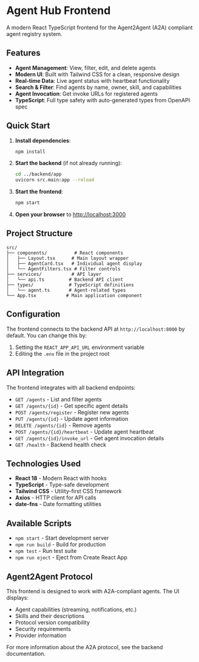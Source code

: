# Agent Hub Frontend

A modern React TypeScript frontend for the Agent2Agent (A2A) compliant agent registry system.

## Features

- **Agent Management**: View, filter, edit, and delete agents
- **Modern UI**: Built with Tailwind CSS for a clean, responsive design
- **Real-time Data**: Live agent status with heartbeat functionality
- **Search & Filter**: Find agents by name, owner, skill, and capabilities
- **Agent Invocation**: Get invoke URLs for registered agents
- **TypeScript**: Full type safety with auto-generated types from OpenAPI spec

## Quick Start

1. **Install dependencies**:
   ```bash
   npm install
   ```

2. **Start the backend** (if not already running):
   ```bash
   cd ../backend/app
   uvicorn src.main:app --reload
   ```

3. **Start the frontend**:
   ```bash
   npm start
   ```

4. **Open your browser** to [http://localhost:3000](http://localhost:3000)

## Project Structure

```
src/
├── components/          # React components
│   ├── Layout.tsx      # Main layout wrapper
│   ├── AgentCard.tsx   # Individual agent display
│   └── AgentFilters.tsx # Filter controls
├── services/           # API layer
│   └── api.ts         # Backend API client
├── types/             # TypeScript definitions
│   └── agent.ts       # Agent-related types
└── App.tsx           # Main application component
```

## Configuration

The frontend connects to the backend API at `http://localhost:8000` by default. You can change this by:

1. Setting the `REACT_APP_API_URL` environment variable
2. Editing the `.env` file in the project root

## API Integration

The frontend integrates with all backend endpoints:

- `GET /agents` - List and filter agents
- `GET /agents/{id}` - Get specific agent details  
- `POST /agents/register` - Register new agents
- `PUT /agents/{id}` - Update agent information
- `DELETE /agents/{id}` - Remove agents
- `POST /agents/{id}/heartbeat` - Update agent heartbeat
- `GET /agents/{id}/invoke_url` - Get agent invocation details
- `GET /health` - Backend health check

## Technologies Used

- **React 18** - Modern React with hooks
- **TypeScript** - Type-safe development
- **Tailwind CSS** - Utility-first CSS framework
- **Axios** - HTTP client for API calls
- **date-fns** - Date formatting utilities

## Available Scripts

- `npm start` - Start development server
- `npm run build` - Build for production
- `npm test` - Run test suite
- `npm run eject` - Eject from Create React App

## Agent2Agent Protocol

This frontend is designed to work with A2A-compliant agents. The UI displays:

- Agent capabilities (streaming, notifications, etc.)
- Skills and their descriptions
- Protocol version compatibility
- Security requirements
- Provider information

For more information about the A2A protocol, see the backend documentation.

